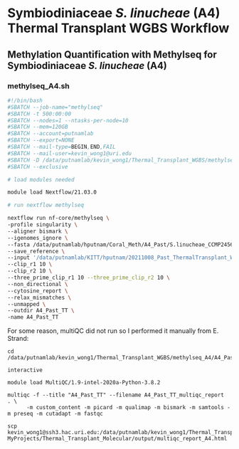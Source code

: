 # Symbiodiniaceae *S. linucheae* (A4) Thermal Transplant WGBS Workflow

## Methylation Quantification with Methylseq for Symbiodiniaceae *S. linucheae* (A4)

### methylseq_A4.sh

```bash
#!/bin/bash
#SBATCH --job-name="methylseq"
#SBATCH -t 500:00:00
#SBATCH --nodes=1 --ntasks-per-node=10
#SBATCH --mem=120GB
#SBATCH --account=putnamlab
#SBATCH --export=NONE
#SBATCH --mail-type=BEGIN,END,FAIL
#SBATCH --mail-user=kevin_wong1@uri.edu
#SBATCH -D /data/putnamlab/kevin_wong1/Thermal_Transplant_WGBS/methylseq_A4
#SBATCH --exclusive

# load modules needed

module load Nextflow/21.03.0

# run nextflow methylseq

nextflow run nf-core/methylseq \
-profile singularity \
--aligner bismark \
--igenomes_ignore \
--fasta /data/putnamlab/hputnam/Coral_Meth/A4_Past/S.linucheae_CCMP2456.genome.fasta \
--save_reference \
--input '/data/putnamlab/KITT/hputnam/20211008_Past_ThermalTransplant_WGBS/*_R{1,2}_001.fastq.gz' \
--clip_r1 10 \
--clip_r2 10 \
--three_prime_clip_r1 10 --three_prime_clip_r2 10 \
--non_directional \
--cytosine_report \
--relax_mismatches \
--unmapped \
--outdir A4_Past_TT \
-name A4_Past_TT
```

For some reason, multiQC did not run so I performed it manually from E. Strand:

```
cd /data/putnamlab/kevin_wong1/Thermal_Transplant_WGBS/methylseq_A4/A4_Past_TT

interactive

module load MultiQC/1.9-intel-2020a-Python-3.8.2

multiqc -f --title "A4_Past_TT" --filename A4_Past_TT_multiqc_report  . \
      -m custom_content -m picard -m qualimap -m bismark -m samtools -m preseq -m cutadapt -m fastqc

```


```
scp kevin_wong1@ssh3.hac.uri.edu:/data/putnamlab/kevin_wong1/Thermal_Transplant_WGBS/methylseq_A4/A4_Past_TT/A4_Past_TT_multiqc_report.html MyProjects/Thermal_Transplant_Molecular/output/multiqc_report_A4.html
```

